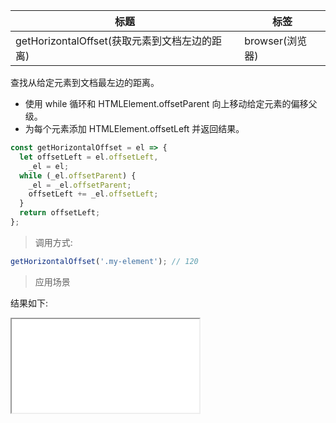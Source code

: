 | 标题                                          | 标签            |
| --------------------------------------------- | --------------- |
| getHorizontalOffset(获取元素到文档左边的距离) | browser(浏览器) |

查找从给定元素到文档最左边的距离。

- 使用 while 循环和 HTMLElement.offsetParent 向上移动给定元素的偏移父级。
- 为每个元素添加 HTMLElement.offsetLeft 并返回结果。

```js
const getHorizontalOffset = el => {
  let offsetLeft = el.offsetLeft,
    _el = el;
  while (_el.offsetParent) {
    _el = _el.offsetParent;
    offsetLeft += _el.offsetLeft;
  }
  return offsetLeft;
};
```

> 调用方式:

```js
getHorizontalOffset('.my-element'); // 120
```

> 应用场景

<div class="code-editor" data-url="codes/javascript/html/getHorizontalOffset.html" data-language="html"></div>

结果如下:

<iframe src="codes/javascript/html/getHorizontalOffset.html"></iframe>
